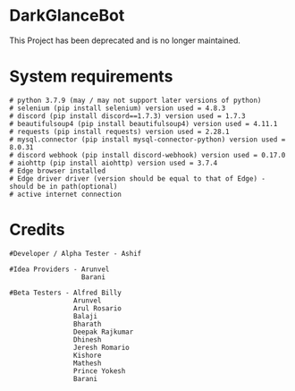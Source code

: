 # DarkGlanceBot

This Project has been deprecated and is no longer maintained.

# System requirements
    # python 3.7.9 (may / may not support later versions of python)
    # selenium (pip install selenium) version used = 4.8.3
    # discord (pip install discord==1.7.3) version used = 1.7.3
    # beautifulsoup4 (pip install beautifulsoup4) version used = 4.11.1
    # requests (pip install requests) version used = 2.28.1
    # mysql.connector (pip install mysql-connector-python) version used = 8.0.31
    # discord webhook (pip install discord-webhook) version used = 0.17.0
    # aiohttp (pip install aiohttp) version used = 3.7.4
    # Edge browser installed
    # Edge driver driver (version should be equal to that of Edge) - should be in path(optional)
    # active internet connection
    
# Credits
    #Developer / Alpha Tester - Ashif

    #Idea Providers - Arunvel
                      Barani

    #Beta Testers - Alfred Billy
                    Arunvel
                    Arul Rosario
                    Balaji
                    Bharath
                    Deepak Rajkumar
                    Dhinesh
                    Jeresh Romario
                    Kishore
                    Mathesh
                    Prince Yokesh
                    Barani


